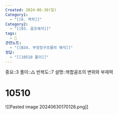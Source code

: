 ```yaml
---
Created: 2024-06-30(일)
Category1:
  - "[[6. 역학]]"
Category2:
  - "[[03. 골조해석]]"
tags:
  - 🧮
관련노트:
  - "[[B34. 부정정구조물의 해석]]"
정답:
  - "[[10510 풀이]]"
---
```

중요::3
풀이::△
반복도::7
설명::복합골조의 변위와 부재력
#  10510
![[Pasted image 20240630170128.png]]
